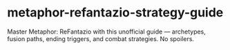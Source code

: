 # metaphor-refantazio-strategy-guide
Master Metaphor: ReFantazio with this unofficial guide — archetypes, fusion paths, ending triggers, and combat strategies. No spoilers.
